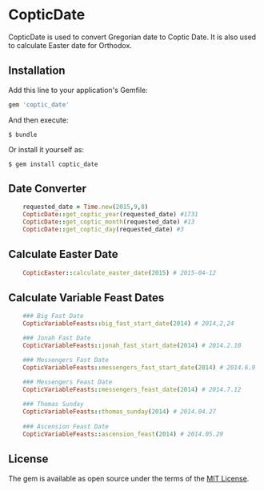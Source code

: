 # CopticDate

CopticDate is used to convert Gregorian date to Coptic Date. It is also used to calculate Easter date for Orthodox.
## Installation

Add this line to your application's Gemfile:

```ruby
gem 'coptic_date'
```

And then execute:

    $ bundle

Or install it yourself as:

    $ gem install coptic_date

## Date Converter
```ruby
	requested_date = Time.new(2015,9,8)
    CopticDate::get_coptic_year(requested_date) #1731
    CopticDate::get_coptic_month(requested_date) #13
    CopticDate::get_coptic_day(requested_date) #3
```

## Calculate Easter Date
```ruby
	CopticEaster::calculate_easter_date(2015) # 2015-04-12
```

## Calculate Variable Feast Dates
```ruby
	### Big Fast Date
	CopticVariableFeasts::big_fast_start_date(2014) # 2014,2,24

	### Jonah Fast Date
	CopticVariableFeasts::jonah_fast_start_date(2014) # 2014.2.10

	### Messengers Fast Date
	CopticVariableFeasts::messengers_fast_start_date(2014) # 2014.6.9

	### Messengers Feast Date
	CopticVariableFeasts::messengers_feast_date(2014) # 2014.7.12
	
	### Thomas Sunday
	CopticVariableFeasts::thomas_sunday(2014) # 2014.04.27
	
	### Ascension Feast Date
	CopticVariableFeasts::ascension_feast(2014) # 2014.05.29
```


## License

The gem is available as open source under the terms of the [MIT License](http://opensource.org/licenses/MIT).

